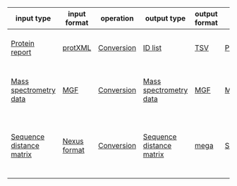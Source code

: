 | input type | input format | operation  | output type  | output format | shim | dependencies | comments
|---|---|---|---|---|---|---|---|
| [Protein report](http://edamontology.org/data_0896) | [protXML](http://edamontology.org/format_3747) | [Conversion](http://edamontology.org/operation_3434) | [ID list](http://edamontology.org/data_2872) | [TSV](http://edamontology.org/format_3475) | [Protein_report_in_protXML_to_ID_list_in_TSV.sh](shims/Protein_report_in_protXML_to_ID_list_in_TSV.sh) | xmllint | assumes UniProt style FASTA was used |
| [Mass spectrometry data](http://edamontology.org/data_2536) | [MGF](http://edamontology.org/format_3651) | [Conversion](http://edamontology.org/operation_3434) | [Mass spectrometry data](http://edamontology.org/data_2536) | [MGF](http://edamontology.org/format_3651)  | [Mass_spectrometry_data_in_MGF_to_Mass_spectrometry_data_in_MGF.sh](shims/Mass_spectrometry_data_in_MGF_to_Mass_spectrometry_data_in_MGF.sh) | awk | for converting DataAnalysis MGFs to TPP MGFs |
| [Sequence distance matrix](http://edamontology.org/data_0870) | [Nexus format](http://edamontology.org/format_1912) | [Conversion](http://edamontology.org/operation_3434) | [Sequence distance matrix](http://edamontology.org/data_0870) | [mega](http://edamontology.org/format_1991) | [Sequence_distance_matrix_in_Nexus_format_to_Sequence_distance_matrix_in_mega.sh](shims/Sequence_distance_matrix_in_Nexus_format_to_Sequence_distance_matrix_in_mega.sh) | awk | for converting NEXUS distance matrices to the MEGA format |
